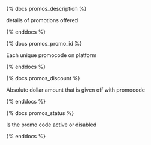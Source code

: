 {% docs promos_description %}

details of promotions offered

{% enddocs %}

{% docs promos_promo_id %}

Each unique promocode on platform

{% enddocs %}

{% docs promos_discount %}

Absolute dollar amount that is given off with promocode

{% enddocs %}

{% docs promos_status %}

Is the promo code active or disabled

{% enddocs %}
